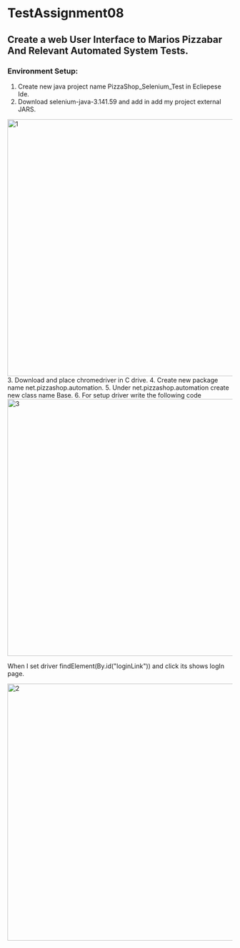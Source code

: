 # TestAssignment08
## Create a web User Interface to Marios Pizzabar And Relevant Automated System Tests.
### Environment Setup:
1.	Create new java project name PizzaShop_Selenium_Test in Ecliepese Ide.
2.	Download selenium-java-3.141.59 and add in add my project external JARS.

<img width="576" alt="1" src="https://user-images.githubusercontent.com/31739314/57185348-d276e580-6ec9-11e9-9529-db48eb2253fe.png">
3.	Download and place chromedriver in C drive.
4.	Create new package name net.pizzashop.automation.
5.	Under net.pizzashop.automation create new class name Base.
6.	For setup driver write the following code

<img width="576" alt="3" src="https://user-images.githubusercontent.com/31739314/57185374-66e14800-6eca-11e9-97c4-19ab75110a14.png">

When I set driver findElement(By.id("loginLink")) and click its shows logIn page.


<img width="576" alt="2" src="https://user-images.githubusercontent.com/31739314/57185349-d4d93f80-6ec9-11e9-93c2-2a46957559de.png">
